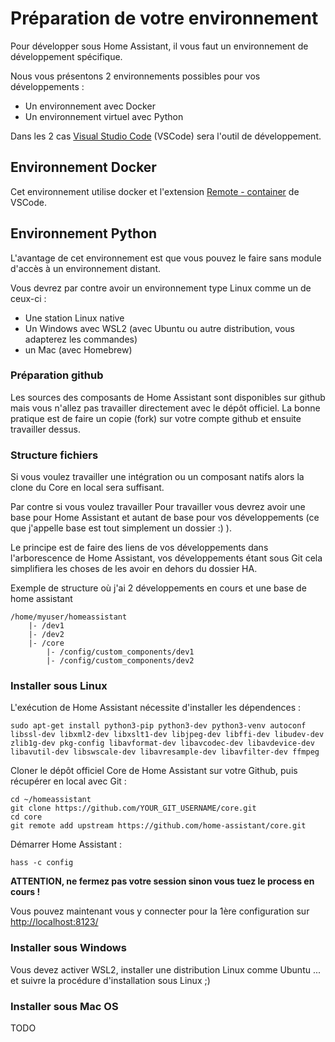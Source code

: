 # Préparation de votre environnement

Pour développer sous Home Assistant, il vous faut un environnement de développement spécifique.

Nous vous présentons 2 environnements possibles pour vos développements :

- Un environnement avec Docker
- Un environnement virtuel avec Python

Dans les 2 cas [Visual Studio Code](https://code.visualstudio.com/) (VSCode) sera l'outil de développement.

## Environnement Docker

Cet environnement utilise docker et l'extension [Remote - container](https://marketplace.visualstudio.com/items?itemName=ms-vscode-remote.remote-containers) de VSCode.

## Environnement Python

L'avantage de cet environnement est que vous pouvez le faire sans module d'accès à un environnement distant.

Vous devrez par contre avoir un environnement type Linux comme un de ceux-ci :

- Une station Linux native
- Un Windows avec WSL2 (avec Ubuntu ou autre distribution, vous adapterez les commandes)
- un Mac (avec Homebrew)

### Préparation github

Les sources des composants de Home Assistant sont disponibles sur github mais vous n'allez pas travailler directement avec le dépôt officiel. La bonne pratique est de faire un copie (fork) sur votre compte github et ensuite travailler dessus.

### Structure fichiers

Si vous voulez travailler une intégration ou un composant natifs alors la clone du Core en local sera suffisant.

Par contre si vous voulez travailler
Pour travailler vous devrez avoir une base pour Home Assistant et autant de base pour vos développements (ce que j'appelle base est tout simplement un dossier :) ).

Le principe est de faire des liens de vos développements dans l'arborescence de Home Assistant, vos développements étant sous Git cela simplifiera les choses de les avoir en dehors du dossier HA.

Exemple de structure où j'ai 2 développements en cours et une base de home assistant

    /home/myuser/homeassistant
        |- /dev1
        |- /dev2
        |- /core
            |- /config/custom_components/dev1
            |- /config/custom_components/dev2

### Installer sous Linux

L'exécution de Home Assistant nécessite d'installer les dépendences :

    sudo apt-get install python3-pip python3-dev python3-venv autoconf libssl-dev libxml2-dev libxslt1-dev libjpeg-dev libffi-dev libudev-dev zlib1g-dev pkg-config libavformat-dev libavcodec-dev libavdevice-dev libavutil-dev libswscale-dev libavresample-dev libavfilter-dev ffmpeg

Cloner le dépôt officiel Core de Home Assistant sur votre Github, puis récupérer en local avec Git :

    cd ~/homeassistant
    git clone https://github.com/YOUR_GIT_USERNAME/core.git
    cd core
    git remote add upstream https://github.com/home-assistant/core.git

Démarrer Home Assistant :

    hass -c config

**ATTENTION, ne fermez pas votre session sinon vous tuez le process en cours !**

Vous pouvez maintenant vous y connecter pour la 1ère configuration sur <http://localhost:8123/>

### Installer sous Windows

Vous devez activer WSL2, installer une distribution Linux comme Ubuntu ... et suivre la procédure d'installation sous Linux ;)

### Installer sous Mac OS

TODO
